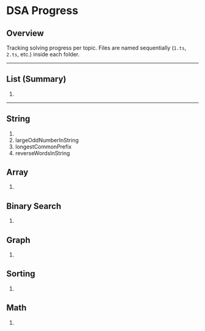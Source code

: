 # DSA Progress

## Overview

Tracking solving progress per topic. Files are named sequentially (`1.ts`, `2.ts`, etc.) inside each folder.

---

## List (Summary)

1.

---

## String

1.
2. largeOddNumberInString
3. longestCommonPrefix
4. reverseWordsInString

## Array

1.

## Binary Search

1.

## Graph

1.

## Sorting

1.

## Math

1.
